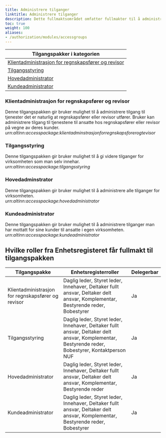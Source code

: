 ```yaml
---
title: Administrere tilganger
linktitle: Administrere tilganger
description: Dette fullmaktsområdet omfatter fullmakter til å administrere tilganger. Tilgangspakkene i denne kategorien skal ikke knyttes til ressurser og tjenester. Ved regelverksendringer eller innføring av nye digitale tjenester kan det bli endringer i tilganger som fullmaktene gir.
toc: true
weight: 100
aliases:
- /authorization/modules/accessgroups
---
```


|**Tilgangspakker i kategorien**|
|---|
|[Klientadministrasjon for regnskapsfører og revisor](https://docs.altinn.studio/nb/authorization/what-do-you-get/accessgroups/accessgroups/adminstreretilganger/#klientadministrasjon-for-regnskapsfører-og-revisor)|
|[Tilgangsstyring](https://docs.altinn.studio/nb/authorization/what-do-you-get/accessgroups/accessgroups/adminstreretilganger/#tilgangsstyring)|
|[Hovedadministrator](https://docs.altinn.studio/nb/authorization/what-do-you-get/accessgroups/accessgroups/adminstreretilganger/#hovedadminstrator)|
|[Kundeadministrator](https://docs.altinn.studio/nb/authorization/what-do-you-get/accessgroups/accessgroups/adminstreretilganger/#kundeadministrator)|

### Klientadministrasjon for regnskapsfører og revisor
Denne tilgangspakken gir bruker mulighet til å administrere tilgang til tjenester det er naturlig at regnskapsfører eller revisor utfører. Bruker kan administrere tilgang til tjenestene til ansatte hos regnskapsfører eller revisor på vegne av deres kunder.  
*urn:altinn:accesspackage:klientadminstrasjonforregnskapsforerogtevisor*

### Tilgangsstyring
Denne tilgangspakken gir bruker mulighet til å gi videre tilganger for virksomheten som man selv innehar.  
*urn:altinn:accesspackage:tilgangsstyring*

### Hovedadminstrator
Denne tilgangspakken gir bruker mulighet til å administrere alle tilganger for virksomheten.  
*urn:altinn:accesspackage:hovedadministrator*

### Kundeadministrator
Denne tilgangspakken gir bruker mulighet til å administrere tilganger man har mottatt for sine kunder til ansatte i egen virksomheten.  
*urn:altinn:accesspackage:kundeadministrator*

## Hvilke roller fra Enhetsregisteret får fullmakt til tilgangspakken
|**Tilgangspakke**|**Enhetsregisterroller**|**Delegerbar**|
|---|---|---|
|Klientadministrasjon for regnskapsfører og revisor|Daglig leder, Styret leder, Innehaver, Deltaker fullt ansvar, Deltaker delt ansvar, Komplementar, Bestyrende reder, Bobestyrer|Ja|
|Tilgangsstyring|Daglig leder, Styret leder, Innehaver, Deltaker fullt ansvar, Deltaker delt ansvar, Komplementar, Bestyrende reder, Bobestyrer, Kontaktperson NUF|Ja|
|Hovedadministrator|Daglig leder, Styret leder, Innehaver, Deltaker fullt ansvar, Deltaker delt ansvar, Komplementar, Bestyrende reder|Ja|
|Kundeadministrator|Daglig leder, Styret leder, Innehaver, Deltaker fullt ansvar, Deltaker delt ansvar, Komplementar, Bestyrende reder, Bobestyrer|Ja|